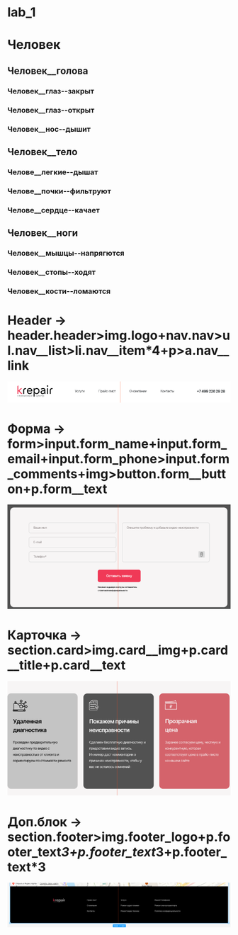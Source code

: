# lab_1

# Человек

## Человек__голова

### Человек__глаз--закрыт
### Человек__глаз--открыт
### Человек__нос--дышит

## Человек__тело
### Челове__легкие--дышат
### Челове__почки--фильтруют
### Челове__сердце--качает

## Человек__ноги
### Человек__мышцы--напрягются
### Человек__стопы--ходят
### Человек__кости--ломаются

# Header -> header.header>img.logo+nav.nav>ul.nav__list>li.nav__item*4+p>a.nav__link 
![Image alt](header.png)
# Форма ->  form>input.form_name+input.form_email+input.form_phone>input.form_comments+img>button.form__button+p.form__text
![Image alt](form.png)
# Карточка -> section.card>img.card__img+p.card__title+p.card__text
![Image alt](card.png)
# Доп.блок -> section.footer>img.footer_logo+p.footer_text*3+p.footer_text*3+p.footer_text*3
![Image alt](footer.png)